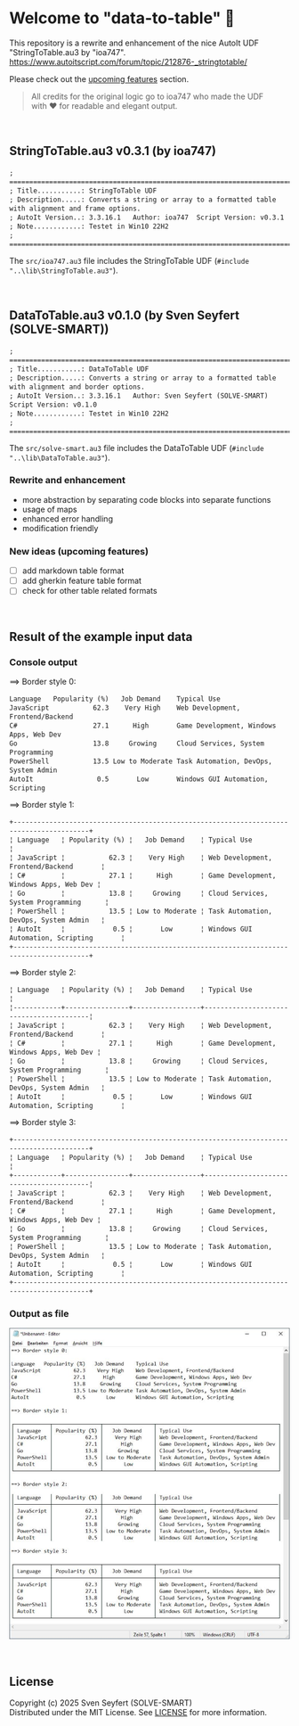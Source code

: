 # Welcome to "data-to-table" 👋

This repository is a rewrite and enhancement of the nice AutoIt UDF "StringToTable.au3 by "ioa747".<br>
https://www.autoitscript.com/forum/topic/212876-_stringtotable/

Please check out the [upcoming features](#new-ideas-upcoming-features) section.

> All credits for the original logic go to ioa747 who made the UDF<br>
> with ❤️ for readable and elegant output.

<br>

## StringToTable.au3 v0.3.1 (by ioa747)

    ; ====================================================================================================
    ; Title...........: StringToTable UDF
    ; Description.....: Converts a string or array to a formatted table with alignment and frame options.
    ; AutoIt Version..: 3.3.16.1   Author: ioa747  Script Version: v0.3.1
    ; Note............: Testet in Win10 22H2
    ; ====================================================================================================

The `src/ioa747.au3` file includes the StringToTable UDF (`#include "..\lib\StringToTable.au3"`).

<br>

## DataToTable.au3 v0.1.0 (by Sven Seyfert (SOLVE-SMART))

    ; ====================================================================================================
    ; Title...........: DataToTable UDF
    ; Description.....: Converts a string or array to a formatted table with alignment and border options.
    ; AutoIt Version..: 3.3.16.1   Author: Sven Seyfert (SOLVE-SMART)   Script Version: v0.1.0
    ; Note............: Testet in Win10 22H2
    ; ====================================================================================================

The `src/solve-smart.au3` file includes the DataToTable UDF (`#include "..\lib\DataToTable.au3"`).

### Rewrite and enhancement

- more abstraction by separating code blocks into separate functions
- usage of maps
- enhanced error handling
- modification friendly

### New ideas (upcoming features)

- [ ] add markdown table format
- [ ] add gherkin feature table format
- [ ] check for other table related formats

<br>

## Result of the example input data

### Console output

==> Border style 0:

    Language   Popularity (%)   Job Demand    Typical Use
    JavaScript           62.3    Very High    Web Development, Frontend/Backend
    C#                   27.1      High       Game Development, Windows Apps, Web Dev
    Go                   13.8     Growing     Cloud Services, System Programming
    PowerShell           13.5 Low to Moderate Task Automation, DevOps, System Admin
    AutoIt                0.5       Low       Windows GUI Automation, Scripting

==> Border style 1:

    +-----------------------------------------------------------------------------------------+
    ¦ Language   ¦ Popularity (%) ¦   Job Demand    ¦ Typical Use                             ¦
    ¦ JavaScript ¦           62.3 ¦    Very High    ¦ Web Development, Frontend/Backend       ¦
    ¦ C#         ¦           27.1 ¦      High       ¦ Game Development, Windows Apps, Web Dev ¦
    ¦ Go         ¦           13.8 ¦     Growing     ¦ Cloud Services, System Programming      ¦
    ¦ PowerShell ¦           13.5 ¦ Low to Moderate ¦ Task Automation, DevOps, System Admin   ¦
    ¦ AutoIt     ¦            0.5 ¦       Low       ¦ Windows GUI Automation, Scripting       ¦
    +-----------------------------------------------------------------------------------------+

==> Border style 2:

    ¦ Language   ¦ Popularity (%) ¦   Job Demand    ¦ Typical Use                             ¦
    ¦------------+----------------+-----------------+-----------------------------------------¦
    ¦ JavaScript ¦           62.3 ¦    Very High    ¦ Web Development, Frontend/Backend       ¦
    ¦ C#         ¦           27.1 ¦      High       ¦ Game Development, Windows Apps, Web Dev ¦
    ¦ Go         ¦           13.8 ¦     Growing     ¦ Cloud Services, System Programming      ¦
    ¦ PowerShell ¦           13.5 ¦ Low to Moderate ¦ Task Automation, DevOps, System Admin   ¦
    ¦ AutoIt     ¦            0.5 ¦       Low       ¦ Windows GUI Automation, Scripting       ¦

==> Border style 3:

    +-----------------------------------------------------------------------------------------+
    ¦ Language   ¦ Popularity (%) ¦   Job Demand    ¦ Typical Use                             ¦
    +------------+----------------+-----------------+-----------------------------------------¦
    ¦ JavaScript ¦           62.3 ¦    Very High    ¦ Web Development, Frontend/Backend       ¦
    ¦ C#         ¦           27.1 ¦      High       ¦ Game Development, Windows Apps, Web Dev ¦
    ¦ Go         ¦           13.8 ¦     Growing     ¦ Cloud Services, System Programming      ¦
    ¦ PowerShell ¦           13.5 ¦ Low to Moderate ¦ Task Automation, DevOps, System Admin   ¦
    ¦ AutoIt     ¦            0.5 ¦       Low       ¦ Windows GUI Automation, Scripting       ¦
    +-----------------------------------------------------------------------------------------+

### Output as file

![output-result](./assets/images/output-result.jpg)

<br>

## License

Copyright (c) 2025 Sven Seyfert (SOLVE-SMART)<br>
Distributed under the MIT License. See [LICENSE](https://github.com/sven-seyfert/data-to-table/blob/main/LICENSE.md) for more information.
